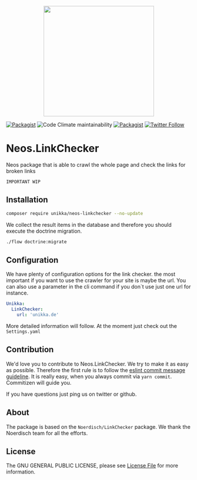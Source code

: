 <p align="center">
  <img src="https://cdn.jsdelivr.net/gh/unikka/unikka.de/src/assets/unikka_with_background.svg" width="300" />
</p>

[![Packagist](https://img.shields.io/packagist/l/unikka/neos-linkchecker.svg?style=flat-square)](https://packagist.org/packages/unikka/neos-linkchecker)
![Code Climate maintainability](https://img.shields.io/codeclimate/maintainability-percentage/Unikka/neos-linkchecker)
[![Packagist](https://img.shields.io/packagist/v/unikka/neos-linkchecker.svg?style=flat-square)](https://packagist.org/packages/unikka/neos-linkchecker)
[![Twitter Follow](https://img.shields.io/twitter/follow/unikka_de.svg?style=social&label=Follow&style=flat-square)](https://twitter.com/unikka_de)

# Neos.LinkChecker

Neos package that is able to crawl the whole page and check the links for broken links

```IMPORTANT WIP``` 

## Installation

```bash
composer require unikka/neos-linkchecker --no-update
```

We collect the result items in the database and therefore you should execute
the doctrine migration.

```bash
./flow doctrine:migrate
```

## Configuration

We have plenty of configuration options for the link checker.
the most important if you want to use the crawler for your site is maybe
the url. You can also use a parameter in the cli command if you don`t use just
one url for instance.

```yaml
Unikka:
  LinkChecker:
    url: 'unikka.de'
```

More detailed information will follow.
At the moment just check out the ```Settings.yaml```

## Contribution

We'd love you to contribute to Neos.LinkChecker. We try to make it as easy as possible.
Therefore the first rule is to follow the [eslint commit message guideline](https://github.com/conventional-changelog-archived-repos/conventional-changelog-eslint/blob/master/convention.md).
It is really easy, when you always commit via `yarn commit`. Commitizen will guide you.

If you have questions just ping us on twitter or github.

## About

The package is based on the `Noerdisch/LinkChecker` package. We thank the Noerdisch team for
all the efforts.

## License
The GNU GENERAL PUBLIC LICENSE, please see [License File](LICENSE) for more information.
